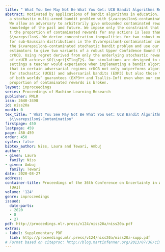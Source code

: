 ```yaml
---
title: " What You See May Not Be What You Get: UCB Bandit Algorithms Robust to $\\varepsilon$-Contamination"
abstract: Motivated by applications of bandit algorithms in education, we consider
  a stochastic multi-armed bandit problem with $\varepsilon$-contaminated rewards.
  We allow an adversary to arbitrarily give unbounded contaminated rewards with full
  knowledge of the past and future. We impose only the constraint that at any time
  t the proportion of contaminated rewards for any actions is less than or equal to
  $\varepsilon$. We derive concentration inequalities for two robust mean estimators
  for sub-Gaussian distributions in the $\varepsilon$-contamination context. We define
  the $\varepsilon$-contaminated stochastic bandit problem and use our robust mean
  estimators to give two variants of a robust Upper Confidence Bound (UCB) algorithm,
  crUCB. Using regret derived from only the underlying stochastic rewards, both variants
  of crUCB achieve $O(\sqrt{KTlogT}$. Our simulations are designed to reflect reasonable
  settings a teacher would experience when implementing a bandit algorithm. We show
  that in certain adversarial regimes crUCB not only outperforms algorithms designed
  for stochastic (UCB1) and adversarial bandits (EXP3) but also those that have “best
  of both worlds” guarantees (EXP3++ and Tsallis-Inf) even when our constrainton the
  proportion of contaminated rewards is broken.
layout: inproceedings
series: Proceedings of Machine Learning Research
publisher: PMLR
issn: 2640-3498
id: niss20a
month: 0
tex_title: " What You See May Not Be What You Get: UCB Bandit Algorithms Robust to
  $\\varepsilon$-Contamination"
firstpage: 450
lastpage: 459
page: 450-459
order: 450
cycles: false
bibtex_author: Niss, Laura and Tewari, Ambuj
author:
- given: Laura
  family: Niss
- given: Ambuj
  family: Tewari
date: 2020-08-27
address: 
container-title: Proceedings of the 36th Conference on Uncertainty in Artificial Intelligence
  (UAI)
volume: '124'
genre: inproceedings
issued:
  date-parts:
  - 2020
  - 8
  - 27
pdf: http://proceedings.mlr.press/v124/niss20a/niss20a.pdf
extras:
- label: Supplementary PDF
  link: http://proceedings.mlr.press/v124/niss20a/niss20a-supp.pdf
# Format based on citeproc: http://blog.martinfenner.org/2013/07/30/citeproc-yaml-for-bibliographies/
---
```

